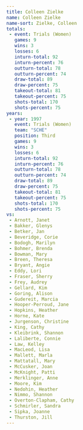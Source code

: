 ```yaml
---
title: Colleen Zielke
name: Colleen Zielke
name-sort: Zielke, Colleen
totals:
 - event: Trials (Women)
   games: 9
   wins: 3
   losses: 6
   inturn-total: 92
   inturn-percent: 76
   outturn-total: 78
   outturn-percent: 74
   draw-total: 89
   draw-percent: 75
   takeout-total: 81
   takeout-percent: 75
   shots-total: 170
   shots-percent: 75
years:
 - year: 1997
   event: Trials (Women)
   team: "SCHE"
   position: Third
   games: 9
   wins: 3
   losses: 6
   inturn-total: 92
   inturn-percent: 76
   outturn-total: 78
   outturn-percent: 74
   draw-total: 89
   draw-percent: 75
   takeout-total: 81
   takeout-percent: 75
   shots-total: 170
   shots-percent: 75
vs:
 - Arnott, Janet
 - Bakker, Glenys
 - Betker, Jan
 - Beveridge, Corie
 - Bodogh, Marilyn
 - Bohmer, Brenda
 - Bowman, Mary
 - Breen, Theresa
 - Bryant, Angie
 - Eddy, Lori
 - Fraser, Sherry
 - Frey, Audrey
 - Gellard, Kim
 - Goring, Alison
 - Gudereit, Marcia
 - Hooper-Perroud, Jane
 - Hopkins, Heather
 - Horne, Kate
 - Jurgenson, Christine
 - King, Cathy
 - Kleibrink, Shannon
 - Laliberte, Connie
 - Law, Kelley
 - MacLeod, Lisa
 - Mallett, Marla
 - Mattatall, Mary
 - McCusker, Joan
 - McKnight, Patti
 - Merklinger, Anne
 - Moore, Kim
 - Nedohin, Heather
 - Nimmo, Shannon
 - Overton-Clapham, Cathy
 - Schmirler, Sandra
 - Sipka, Joanne
 - Thurston, Jill
---
```

